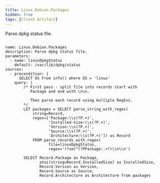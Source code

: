```yaml
---
title: Linux.Debian.Packages
hidden: true
tags: [Client Artifact]
---
```


Parse dpkg status file.

<pre><code class="language-yaml">
name: Linux.Debian.Packages
description: Parse dpkg status file.
parameters:
  - name: linuxDpkgStatus
    default: /var/lib/dpkg/status
sources:
  - precondition: |
      SELECT OS From info() where OS = 'linux'
    query: |
        /* First pass - split file into records start with
           Package and end with \n\n.

           Then parse each record using multiple RegExs.
        */
        LET packages = SELECT parse_string_with_regex(
            string=Record,
            regex=['Package:\\s(?P<Package>.+)',
                   'Installed-Size:\\s(?P<InstalledSize>.+)',
                   'Version:\\s(?P<Version>.+)',
                   'Source:\\s(?P<Source>.+)',
                   'Architecture:\\s(?P<Architecture>.+)']) as Record
            FROM parse_records_with_regex(
                   file=linuxDpkgStatus,
                   regex='(?sm)^(?P<Record>Package:.+?)\\n\\n')

        SELECT Record.Package as Package,
               atoi(string=Record.InstalledSize) as InstalledSize,
               Record.Version as Version,
               Record.Source as Source,
               Record.Architecture as Architecture from packages

</code></pre>

